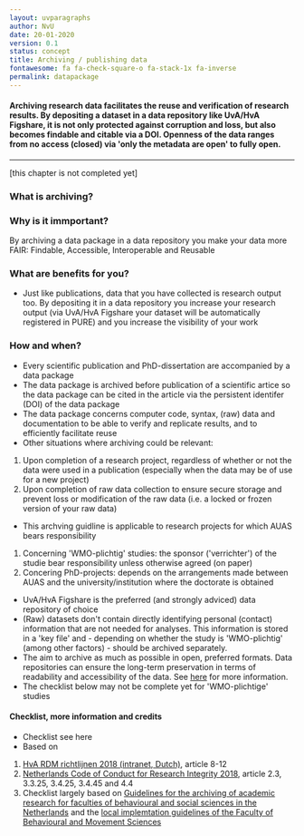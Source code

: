 ```yaml
---
layout: uvparagraphs
author: NvU
date: 20-01-2020
version: 0.1
status: concept
title: Archiving / publishing data
fontawesome: fa fa-check-square-o fa-stack-1x fa-inverse
permalink: datapackage
---
```


#### Archiving research data facilitates the reuse and verification of research results. By depositing a dataset in a data repository like UvA/HvA Figshare, it is not only protected against corruption and loss, but also becomes findable and citable via a DOI. Openness of the data ranges from no access (closed) via 'only the metadata are open' to fully open.

---

[this chapter is not completed yet]

### What is archiving?

### Why is it immportant?
By archiving a data package in a data repository you make your data more FAIR: Findable, Accessible, Interoperable and Reusable

### What are benefits for you?
- Just like publications, data that you have collected is research output too. By depositing it in a data repository you increase your research output (via UvA/HvA Figshare your dataset will be automatically registered in PURE) and you increase the visibility of your work

### How and when?
- Every scientific publication and PhD-dissertation are accompanied by a data package
- The data package is archived before publication of a scientific artice so the data package can be cited in the article via the persistent identifer (DOI) of the data package
- The data package concerns computer code, syntax, (raw) data and documentation to be able to verify and replicate results, and to efficiently facilitate reuse
- Other situations where archiving could be relevant:
1. Upon completion of a research project, regardless of whether or not the data were used in a publication (especially when the data may be of use for a new project)
2. Upon completion of raw data collection to ensure secure storage and prevent loss or modification of the raw data (i.e. a locked or frozen version of your raw data)
- This archving guidline is applicable to research projects for which AUAS bears responsibility
1. Concerning 'WMO-plichtig' studies: the sponsor ('verrichter') of the studie bear responsibility unless otherwise agreed (on paper)
2. Concering PhD-projects: depends on the arrangements made between AUAS and the university/institution where the doctorate is obtained
- UvA/HvA Figshare is the preferred (and strongly adviced) data repository of choice
- (Raw) datasets don't contain directly identifying personal (contact) information that are not needed for analyses. This information is stored in a 'key file' and - depending on whether the study is 'WMO-plichtig' (among other factors) - should be archived separately.
- The aim to archive as much as possible in open, preferred formats. Data repositories can ensure the long-term preservation in terms of readability and accessibility of the data. See [here](https://rdm.uva.nl/en/looking-after/file-formats/file-formats.html) for more information.
- The checklist below may not be complete yet for 'WMO-plichtige' studies

#### Checklist, more information and credits
- Checklist see here
- Based on
1. [HvA RDM richtlijnen 2018 (intranet, Dutch)](https://beleid.mijnhva.nl/nl/PublishingImages/Paginas/default/Onderzoeksdatamanagementbeleid%20%28Research%20Data%20Management%29.pdf), article 8-12
2. [Netherlands Code of Conduct for Research Integrity 2018](https://www.vsnu.nl/files/documents/Netherlands%20Code%20of%20Conduct%20for%20Research%20Integrity%202018.pdf), article 2.3, 3.3.25, 3.4.25, 3.4.45 and 4.4
3. Checklist largely based on [Guidelines for the archiving of academic research for faculties of behavioural and social sciences in the Netherlands](https://www.universiteitleiden.nl/binaries/content/assets/sociale-wetenschappen/pedagogische-wetenschappen/ethiek-commissie/gedragscodes/guidelines-for-the-archiving-of-academic-research-for-faculties-of-bss.pdf) and the [local implemtation guidelines of the Faculty of Behavioural and Movement Sciences](https://www.fgb.vu.nl/nl/over-de-faculteit/facultaire-commissies/vaste-commissie-wetenschap-en-ethiek/index.aspx)
 



